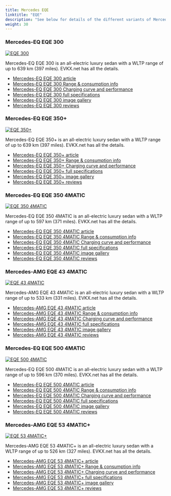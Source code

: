 ```yaml
---
title: Mercedes EQE
linktitle: "EQE"
description: "See below for details of the different variants of Mercedes EQE"
weight: 30
---
```

### Mercedes-EQ EQE 300

<a href="/models/mercedes/eqe/eqe_300/"><img src="https://media.evkx.net/multimedia/models/mercedes/eqe/eqe_300/main_1_st.jpg" class="img-fluid" alt="EQE 300" ></a>

Mercedes-EQ EQE 300 is an all-electric luxury sedan with a WLTP range of up to 639 km (397 miles). EVKX.net has all the details. 

- [Mercedes-EQ EQE 300 article](/models/mercedes/eqe/eqe_300/)
- [Mercedes-EQ EQE 300 Range & consumption info](/models/mercedes/eqe/eqe_300/rangeandconsumption)
- [Mercedes-EQ EQE 300 Charging curve and performance](/models/mercedes/eqe/eqe_300/chargingcurve)
- [Mercedes-EQ EQE 300 full specifications](/models/mercedes/eqe/eqe_300/specifications)
- [Mercedes-EQ EQE 300 image gallery](/models/mercedes/eqe/eqe_300/gallery)
- [Mercedes-EQ EQE 300 reviews](/models/mercedes/eqe/eqe_300/reviews)

### Mercedes-EQ EQE 350+

<a href="/models/mercedes/eqe/eqe_350plus/"><img src="https://media.evkx.net/multimedia/models/mercedes/eqe/eqe_350plus/main_1_st.jpg" class="img-fluid" alt="EQE 350+" ></a>

Mercedes-EQ EQE 350+ is an all-electric luxury sedan with a WLTP range of up to 639 km (397 miles). EVKX.net has all the details. 

- [Mercedes-EQ EQE 350+ article](/models/mercedes/eqe/eqe_350plus/)
- [Mercedes-EQ EQE 350+ Range & consumption info](/models/mercedes/eqe/eqe_350plus/rangeandconsumption)
- [Mercedes-EQ EQE 350+ Charging curve and performance](/models/mercedes/eqe/eqe_350plus/chargingcurve)
- [Mercedes-EQ EQE 350+ full specifications](/models/mercedes/eqe/eqe_350plus/specifications)
- [Mercedes-EQ EQE 350+ image gallery](/models/mercedes/eqe/eqe_350plus/gallery)
- [Mercedes-EQ EQE 350+ reviews](/models/mercedes/eqe/eqe_350plus/reviews)

### Mercedes-EQ EQE 350 4MATIC

<a href="/models/mercedes/eqe/eqe_350_4matic/"><img src="https://media.evkx.net/multimedia/models/mercedes/eqe/eqe_350_4matic/main_1_st.jpg" class="img-fluid" alt="EQE 350 4MATIC" ></a>

Mercedes-EQ EQE 350 4MATIC is an all-electric luxury sedan with a WLTP range of up to 597 km (371 miles). EVKX.net has all the details. 

- [Mercedes-EQ EQE 350 4MATIC article](/models/mercedes/eqe/eqe_350_4matic/)
- [Mercedes-EQ EQE 350 4MATIC Range & consumption info](/models/mercedes/eqe/eqe_350_4matic/rangeandconsumption)
- [Mercedes-EQ EQE 350 4MATIC Charging curve and performance](/models/mercedes/eqe/eqe_350_4matic/chargingcurve)
- [Mercedes-EQ EQE 350 4MATIC full specifications](/models/mercedes/eqe/eqe_350_4matic/specifications)
- [Mercedes-EQ EQE 350 4MATIC image gallery](/models/mercedes/eqe/eqe_350_4matic/gallery)
- [Mercedes-EQ EQE 350 4MATIC reviews](/models/mercedes/eqe/eqe_350_4matic/reviews)

### Mercedes-AMG EQE 43 4MATIC

<a href="/models/mercedes/eqe/eqe_43_4matic/"><img src="https://media.evkx.net/multimedia/models/mercedes/eqe/eqe_43_4matic/main_1_st.jpg" class="img-fluid" alt="EQE 43 4MATIC" ></a>

Mercedes-AMG EQE 43 4MATIC is an all-electric luxury sedan with a WLTP range of up to 533 km (331 miles). EVKX.net has all the details. 

- [Mercedes-AMG EQE 43 4MATIC article](/models/mercedes/eqe/eqe_43_4matic/)
- [Mercedes-AMG EQE 43 4MATIC Range & consumption info](/models/mercedes/eqe/eqe_43_4matic/rangeandconsumption)
- [Mercedes-AMG EQE 43 4MATIC Charging curve and performance](/models/mercedes/eqe/eqe_43_4matic/chargingcurve)
- [Mercedes-AMG EQE 43 4MATIC full specifications](/models/mercedes/eqe/eqe_43_4matic/specifications)
- [Mercedes-AMG EQE 43 4MATIC image gallery](/models/mercedes/eqe/eqe_43_4matic/gallery)
- [Mercedes-AMG EQE 43 4MATIC reviews](/models/mercedes/eqe/eqe_43_4matic/reviews)

### Mercedes-EQ EQE 500 4MATIC

<a href="/models/mercedes/eqe/eqe_500_4matic/"><img src="https://media.evkx.net/multimedia/models/mercedes/eqe/eqe_500_4matic/main_1_st.jpg" class="img-fluid" alt="EQE 500 4MATIC" ></a>

Mercedes-EQ EQE 500 4MATIC is an all-electric luxury sedan with a WLTP range of up to 596 km (370 miles). EVKX.net has all the details. 

- [Mercedes-EQ EQE 500 4MATIC article](/models/mercedes/eqe/eqe_500_4matic/)
- [Mercedes-EQ EQE 500 4MATIC Range & consumption info](/models/mercedes/eqe/eqe_500_4matic/rangeandconsumption)
- [Mercedes-EQ EQE 500 4MATIC Charging curve and performance](/models/mercedes/eqe/eqe_500_4matic/chargingcurve)
- [Mercedes-EQ EQE 500 4MATIC full specifications](/models/mercedes/eqe/eqe_500_4matic/specifications)
- [Mercedes-EQ EQE 500 4MATIC image gallery](/models/mercedes/eqe/eqe_500_4matic/gallery)
- [Mercedes-EQ EQE 500 4MATIC reviews](/models/mercedes/eqe/eqe_500_4matic/reviews)

### Mercedes-AMG EQE 53 4MATIC+

<a href="/models/mercedes/eqe/eqe_53_4maticplus/"><img src="https://media.evkx.net/multimedia/models/mercedes/eqe/eqe_53_4maticplus/main_1_st.jpg" class="img-fluid" alt="EQE 53 4MATIC+" ></a>

Mercedes-AMG EQE 53 4MATIC+ is an all-electric luxury sedan with a WLTP range of up to 526 km (327 miles). EVKX.net has all the details. 

- [Mercedes-AMG EQE 53 4MATIC+ article](/models/mercedes/eqe/eqe_53_4maticplus/)
- [Mercedes-AMG EQE 53 4MATIC+ Range & consumption info](/models/mercedes/eqe/eqe_53_4maticplus/rangeandconsumption)
- [Mercedes-AMG EQE 53 4MATIC+ Charging curve and performance](/models/mercedes/eqe/eqe_53_4maticplus/chargingcurve)
- [Mercedes-AMG EQE 53 4MATIC+ full specifications](/models/mercedes/eqe/eqe_53_4maticplus/specifications)
- [Mercedes-AMG EQE 53 4MATIC+ image gallery](/models/mercedes/eqe/eqe_53_4maticplus/gallery)
- [Mercedes-AMG EQE 53 4MATIC+ reviews](/models/mercedes/eqe/eqe_53_4maticplus/reviews)


